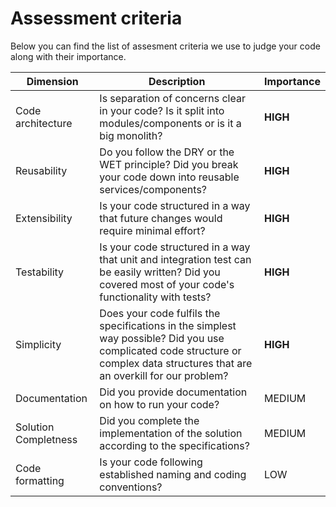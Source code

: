 # Assessment criteria

Below you can find the list of assesment criteria we use to judge your code along with their importance.

| Dimension | Description | Importance |
|---|---|---|
| Code architecture | Is separation of concerns clear in your code? Is it split into modules/components or is it a big monolith? | **HIGH**  |
| Reusability | Do you follow the DRY or the WET principle? Did you break your code down into reusable services/components?  | **HIGH**  |
| Extensibility | Is your code structured in a way that future changes would require minimal effort?  | **HIGH**  |
| Testability | Is your code structured in a way that unit and integration test can be easily written? Did you covered most of your code's functionality with tests? | **HIGH**  |
| Simplicity| Does your code fulfils the specifications in the simplest way possible? Did you use complicated code structure or complex data structures that are an overkill for our problem? | **HIGH**  |
| Documentation | Did you provide documentation on how to run your code?  | MEDIUM  |
| Solution Completness  |  Did you complete the implementation of the solution according to the specifications? | MEDIUM  |
| Code formatting | Is your code following established naming and coding conventions?  |  LOW |